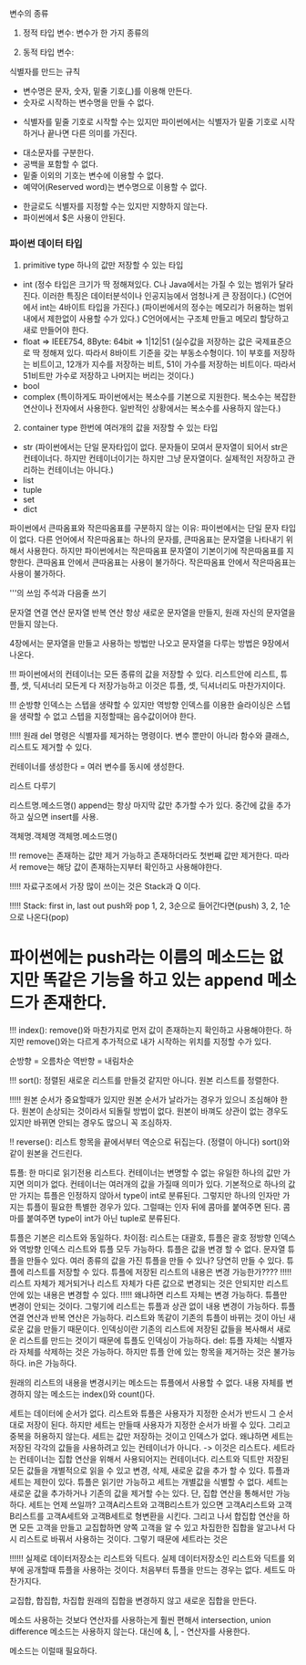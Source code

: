변수의 종류

1) 정적 타입 변수: 변수가 한 가지 종류의

2) 동적 타입 변수: 



식별자를 만드는 규칙
- 변수명은 문자, 숫자, 밑줄 기호(_)를 이용해 만든다.
- 숫자로 시작하는 변수명을 만들 수 없다.
* 식별자를 밑줄 기호로 시작할 수는 있지만 파이썬에서는 식별자가 밑줄 기호로 시작하거나 끝나면 다른 의미를 가진다.
- 대소문자를 구분한다.
- 공백을 포함할 수 없다.
- 밑줄 이외의 기호는 변수에 이용할 수 없다.
- 예약어(Reserved word)는 변수명으로 이용할 수 없다.
* 한글로도 식별자를 지정할 수는 있지만 지향하지 않는다.
* 파이썬에서 $은 사용이 안된다.



### 파이썬 데이터 타입

1) primitive type
하나의 값만 저장할 수 있는 타입
- int
(정수 타입은 크기가 딱 정해져있다. C나 Java에서는 가질 수 있는 범위가 달라진다. 이러한 특징은 데이터분석이나 인공지능에서 엄청나게 큰 장점이다.)
(C언어에서 int는 4바이트 타입을 가진다.)
(파이썬에서의 정수는 메모리가 허용하는 범위내에서 제한없이 사용할 수가 있다.)
C언어에서는 구조체 만들고 메모리 할당하고 새로 만들어야 한다.
- float => IEEE754, 8Byte: 64bit => 1|12|51
(실수값을 저장하는 값은 국제표준으로 딱 정해져 있다. 따라서 8바이트 기준을 갖는 부동소수형이다. 1이 부호를 저장하는 비트이고, 12개가 지수를 저장하는 비트, 51이 가수를 저장하는 비트이다. 따라서 51비트만 가수로 저장하고 나머지는 버리는 것이다.)
- bool
- complex
(특이하게도 파이썬에서는 복소수를 기본으로 지원한다. 복소수는 복잡한 연산이나 전자에서 사용한다. 일반적인 상황에서는 복소수를 사용하지 않는다.)


2) container type
한번에 여러개의 값을 저장할 수 있는 타입
- str
(파이썬에서는 단일 문자타입이 없다. 문자들이 모여서 문자열이 되어서 str은 컨테이너다. 하지만 컨테이너이기는 하지만 그냥 문자열이다. 실제적인 저장하고 관리하는 컨테이너는 아니다.)
- list
- tuple
- set
- dict


파이썬에서 큰따옴표와 작은따옴표를 구분하지 않는 이유:
파이썬에서는 단일 문자 타입이 없다. 다른 언어에서 작은따옴표는 하나의 문자를, 큰따옴표는 문자열을 나타내기 위해서 사용한다. 하지만 파이썬에서는 작은따옴표 문자열이 기본이기에 작은따옴표를 지향한다.
큰따옴표 안에서 큰따옴표는 사용이 불가하다.
작은따옴표 안에서 작은따옴표는 사용이 불가하다.


'''의 쓰임
주석과 다음줄 쓰기


문자열 연결 연산
문자열 반복 연산
항상 새로운 문자열을 만들지, 원래 자신의 문자열을 만들지 않는다.

4장에서는 문자열을 만들고 사용하는 방법만 나오고 문자열을 다루는 방법은 9장에서 나온다.



!!! 파이썬에서의 컨테이너는 모든 종류의 값을 저장할 수 있다.
리스트안에 리스트, 튜플, 셋, 딕셔너리 모든게 다 저장가능하고
이것은 튜플, 셋, 딕셔너리도 마찬가지이다.



!!! 순방향 인덱스는 스텝을 생략할 수 있지만
역방향 인덱스를 이용한 슬라이싱은 스텝을 생략할 수 없고 스텝을 지정할때는 음수값이어야 한다.



!!!!! 원래 del 명령은 식별자를 제거하는 명령이다. 변수 뿐만이 아니라 함수와 클래스, 리스트도 제거할 수 있다.

컨테이너를 생성한다 = 여러 변수를 동시에 생성한다.





리스트 다루기

리스트명.메소드명()
append는 항상 마지막 값만 추가할 수가 있다.
중간에 값을 추가하고 싶으면 insert를 사용.

객체명.객체명
객체명.메소드명()

!!! remove는 존재하는 값만 제거 가능하고
존재하더라도 첫번째 값만 제거한다. 따라서 remove는 해당 값이 존재하는지부터 확인하고 사용해야한다.


!!!!! 자료구조에서 가장 많이 쓰이는 것은 Stack과 Q 이다.

!!!!! Stack: first in, last out
push와 pop
1, 2, 3순으로 들어간다면(push)
3, 2, 1순으로 나온다(pop)
# 파이썬에는 push라는 이름의 메소드는 없지만 똑같은 기능을 하고 있는 append 메소드가 존재한다.


!!! index(): remove()와 마찬가지로 먼저 값이 존재하는지 확인하고 사용해야한다.
하지만 remove()와는 다르게 추가적으로 내가 시작하는 위치를 지정할 수가 있다.



순방향 = 오름차순
역반향 = 내림차순


!!! sort(): 정렬된 새로운 리스트를 만들것 같지만 아니다. 원본 리스트를 정렬한다.

!!!!! 원본 순서가 중요할때가 있지만 원본 순서가 날라가는 경우가 있으니 조심해야 한다. 원본이 손상되는 것이라서 되돌릴 방법이 없다.
원본이 바껴도 상관이 없는 경우도 있지만 바뀌면 안되는 경우도 많으니 꼭 조심하자.




!! reverse(): 리스트 항목을 끝에서부터 역순으로 뒤집는다. (정렬이 아니다) sort()와 같이 원본을 건드린다.












튜플: 한 마디로 읽기전용 리스트다.
컨테이너는 변명할 수 없는 유일한 하나의 값만 가지면 의미가 없다.
컨테이너는 여러개의 값을 가질때 의미가 있다.
기본적으로 하나의 값만 가지는 튜플은 인정하지 않아서 type이 int로 분류된다.
그렇지만 하나의 인자만 가지는 튜플이 필요한 특별한 경우가 있다.
그럴때는 인자 뒤에 콤마를 붙여주면 된다. 콤마를 붙여주면 type이 int가 아닌 tuple로 분류된다.




튜플은 기본은 리스트와 동일하다.
차이점:
리스트는 대괄호, 튜플은 괄호
정방향 인덱스와 역방향 인덱스 리스트와 튜플 모두 가능하다.
튜플은 값을 변경 할 수 없다.
문자열 튜플을 만들수 있다.
여러 종류의 값을 가진 튜플을 만들 수 있나? 당연히 만들 수 있다. 튜플에 리스트를 저장할 수 있다.
튜플에 저장된 리스트의 내용은 변경 가능한가????
!!!!! 리스트 자체가 제거되거나 리스트 자체가 다른 값으로 변경되는 것은 안되지만 리스트 안에 있는 내용은 변경할 수 있다.
!!!!! 왜냐하면 리스트 자체는 변경 가능하다. 튜플만 변경이 안되는 것이다. 그렇기에 리스트는 튜플과 상관 없이 내용 변경이 가능하다.
튜플 연결 연산과 반복 연산은 가능하다. 리스트와 똑같이 기존의 튜플이 바뀌는 것이 아닌 새로운 값을 만들기 때문이다.
인덱싱이란 기존의 리스트에 저장된 값들을 복사해서 새로운 리스트를 만드는 것이기 때문에 튜플도 인덱싱이 가능하다.
del: 튜플 자체는 식별자라 자체를 삭제하는 것은 가능하다. 하지만 튜플 안에 있는 항목을 제거하는 것은 불가능하다.
in은 가능하다.

원래의 리스트의 내용을 변경시키는 메소드는 튜플에서 사용할 수 없다.
내용 자체를 변경하지 않는 메소드는 index()와 count()다.












세트는 데이터에 순서가 없다.
리스트와 튜플은 사용자가 지정한 순서가 반드시 그 순서대로 저장이 된다.
하지만 세트는 만들때 사용자가 지정한 순서가 바뀔 수 있다. 그리고 중복을 허용하지 않는다.
세트는 값만 저장하는 것이고 인덱스가 없다.
왜냐하면 세트는 저장된 각각의 값들을 사용하려고 있는 컨테이너가 아니다. -> 이것은 리스트다.
세트라는 컨테이너는 집합 연산을 위해서 사용되어지는 컨테이너다.
리스트와 딕트만 저장된 모든 값들을 개별적으로 읽을 수 있고 변경, 삭제, 새로운 값을 추가 할 수 있다.
튜플과 세트는 제한이 있다. 튜플은 읽기만 가능하고 세트는 개별값을 식별할 수 없다.
세트는 새로운 값을 추가하거나 기존의 값을 제거할 수는 있다. 단, 집합 연산을 통해서만 가능하다.
세트는 언제 쓰일까?
고객A리스트와 고객B리스트가 있으면 고객A리스트와 고객B리스트를 
고객A세트와 고객B세트로 형변환을 시킨다. 그리고 나서 합집합 연산을 하면 모든 고객을 만들고
교집합하면 양쪽 고객을 알 수 있고 차집한한 집합을 알고나서
다시 리스트로 바꿔서 사용하는 것이다.
그렇기 때문에 세트라는 것은 

!!!!!! 실제로 데이터저장소는 리스트와 딕트다.
실제 데이터저장소인 리스트와 딕트를 외부에 공개할때 튜플을 사용하는 것이다.
처음부터 튜플을 만드는 경우는 없다. 세트도 마찬가지다.




교집합, 합집합, 차집합
원래의 집합을 변경하지 않고 새로운 집합을 만든다.

메소드 사용하는 것보다 연산자를 사용하는게 훨씬 편해서
intersection, union difference 메소드는 사용하지 않는다.
대신에 &, |, - 연산자를 사용한다.

메소드는 이럴때 필요하다.